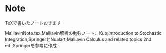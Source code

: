 # Note
TeXで書いたノートおきます

MalliavinNote.tex:Malliavin解析の勉強ノート．Kuo;Introduction to Stochastic Integration,SpringerとNualart;Malliavin Calculus and related topics 2nd ed.,Springerを参考に作成．